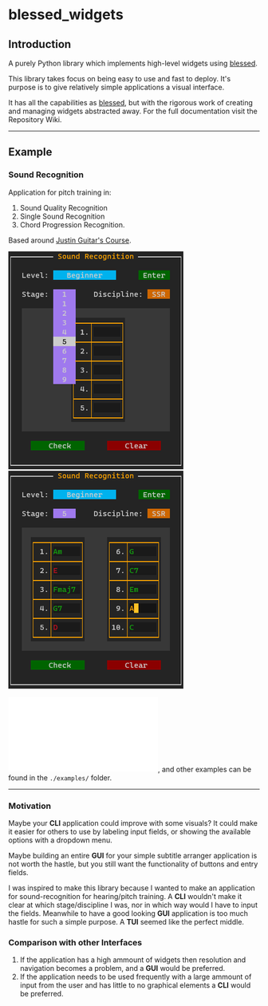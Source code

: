 # blessed_widgets

## Introduction

A purely Python library which implements high-level widgets using [blessed](https://github.com/jquast/blessed).

This library takes focus on being easy to use and fast to deploy.
It's purpose is to give relatively simple applications a visual interface.

It has all the capabilities as [blessed](https://github.com/jquast/blessed), but with the rigorous work of creating and managing widgets abstracted away. For the full documentation visit the Repository Wiki.

---

## Example
### Sound Recognition

Application for pitch training in: 
1. Sound Quality Recognition
2. Single Sound Recognition
3. Chord Progression Recognition.

Based around [Justin Guitar's Course](https://www.justinguitar.com/).

![image1](images/1.PNG)
![image2](images/2.PNG)

![Full Code](examples/sound_recognition.py), and other examples can be found in the `./examples/` folder.

---

### Motivation

Maybe your **CLI** application could improve with some visuals?
It could make it easier for others to use by labeling input fields, or showing the available options with a dropdown menu.

Maybe building an entire **GUI** for your simple subtitle arranger application is not worth the hastle, but you still want the functionality of buttons and entry fields.

I was inspired to make this library because I wanted to make an application for sound-recognition for hearing/pitch training. 
A **CLI** wouldn't make it clear at which stage/discipline I was, nor in which way would I have to input the fields. Meanwhile to have a good looking **GUI** application is too much hastle for such a simple purpose. A **TUI** seemed like the perfect middle.

### Comparison with other Interfaces

1. If the application has a high ammount of widgets then resolution and navigation becomes a problem, and a **GUI** would be preferred.
2. If the application needs to be used frequently with a large ammount of input from the user and has little to no graphical elements a **CLI** would be preferred.
